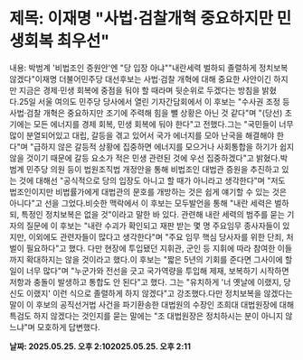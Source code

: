 # **제목: 이재명 "사법·검찰개혁 중요하지만 민생회복 최우선"**

  내용: 박범계 '비법조인 증원안'엔 "당 입장 아냐""내란세력 벌하되 졸렬하게 정치보복 않겠다"이재명 더불어민주당 대선후보는 사법·검찰 개혁에 대해 중요한 사안이긴 하지만 지금은 경제·민생 회복에 중점을 둬야 할 때라며 뒷순위로 두겠다는 방침을 밝혔다.25일 서울 여의도 민주당 당사에서 열린 기자간담회에서 이 후보는 "수사권 조정 등 사법·검찰 개혁은 중요하지만 조기에 주력해 힘을 뺄 상황은 아닌 것 같다"며 "(당선) 초기에는 모든 에너지를 경제 회복, 민생 회복에 둬야 한다"고 전했다.그는 "국민들이 너무 많이 분열되어있고 대립, 갈등을 겪고 있어서 국가 에너지를 모아 난국을 해결해야 한다"며 "급하지 않은 갈등적 상황에 집중하면 에너지를 모으거나 사회통합을 하기가 쉽지 않을 것이기 때문에 갈등 요소가 적은 민생 관련된 것에 우선 집중하겠다"고 밝혔다.박범계 민주당 의원 등이 법원조직법 개정안을 통해 비법조인 대법관 증원을 추진하고 있는 것에 대해선 "공식적으로 당의 입장도 아니고 할 때가 아니라고 생각한다"며 "저도 법조인이지만 비법률가에게 대법관의 문호를 개방하는 것은 쉽게 얘기할 수 있는 것은 아니다"고 선을 그었다.비슷한 맥락에서 이 후보는 모두발언을 통해 "내란 세력은 벌하되, 특정인 정치보복은 없을 것"이라고 말한 바 있다. 관련해 내란 세력의 범주를 묻는 기자의 질문에 이 후보는 "내란 수괴가 확인되고 재판 받는 몇 명 주요임무 종사자들이 있지만, 이외에도 관련자들이 많다고 생각한다"며 "주요 임무 핵심 당사자를 위한 단죄, 처벌이 필요하다"고 했다. 다만 현장에 투입됐던 지휘관, 군인 등 지휘에 따라 참여한 이들까지 확대하지는 않을 것이라고 했다.이 후보는 "짧은 5년의 기회를 준다면 그사이에 할 일이 너무 많다"며 "누군가와 전선을 긋고 국가역량을 투입해 제재, 보복하기 시작하면 저항과 충돌이 발생하고 통합도 안 된다"고 했다. 그는 "유치하게 '너 옛날에 이랬지, 당신도 이랬지' 이런 식으로 졸렬하게 하지 않겠다"고 강조했다.다만 정치보복을 않겠다는 말이 이 후보의 공직선거법 사건을 파기환송한 대법원의 수장인 조희대 대법원장에 대해 특검도 하지 않겠다는 것인지를 묻는 말에는 "조 대법원장은 정치하시는 분이 아니지 않느냐"며 모호하게 답변했다.

  **날짜: 2025.05.25. 오후 2:102025.05.25. 오후 2:11**